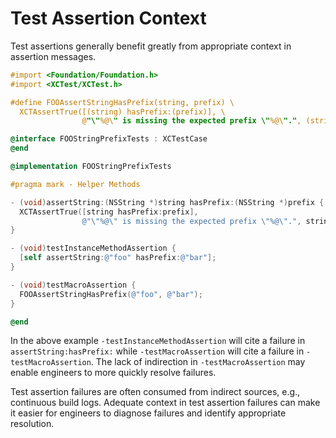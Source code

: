 # Test Assertion Context

Test assertions generally benefit greatly from appropriate context
in assertion messages.

```Objective-C
#import <Foundation/Foundation.h>
#import <XCTest/XCTest.h>

#define FOOAssertStringHasPrefix(string, prefix) \
  XCTAssertTrue([(string) hasPrefix:(prefix)], \
                @"\"%@\" is missing the expected prefix \"%@\".", (string), (prefix))

@interface FOOStringPrefixTests : XCTestCase
@end

@implementation FOOStringPrefixTests

#pragma mark - Helper Methods

- (void)assertString:(NSString *)string hasPrefix:(NSString *)prefix {
  XCTAssertTrue([string hasPrefix:prefix],
                @"\"%@\" is missing the expected prefix \"%@\".", string, prefix);
}

- (void)testInstanceMethodAssertion {
  [self assertString:@"foo" hasPrefix:@"bar"];
}

- (void)testMacroAssertion {
  FOOAssertStringHasPrefix(@"foo", @"bar");
}

@end
```

In the above example `-testInstanceMethodAssertion` will cite a failure in
`assertString:hasPrefix:` while `-testMacroAssertion` will cite a failure
in `-testMacroAssertion`. The lack of indirection in `-testMacroAssertion`
may enable engineers to more quickly resolve failures.

Test assertion failures are often consumed from indirect sources, e.g.,
continuous build logs. Adequate context in test assertion failures can make
it easier for engineers to diagnose failures and identify appropriate
resolution.
